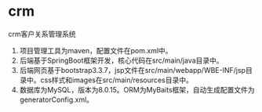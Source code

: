 # crm
crm客户关系管理系统
1. 项目管理工具为maven，配置文件在pom.xml中。
2. 后端基于SpringBoot框架开发，核心代码在src/main/java目录中。
3. 后端网页基于bootstrap3.3.7，jsp文件在src/main/webapp/WBE-INF/jsp目录中。css样式和images在src/main/resources目录中。
4. 数据库为MySQL，版本为8.0.15。ORM为MyBaits框架，自动生成配置文件为generatorConfig.xml。
